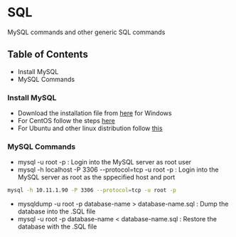 # SQL
MySQL commands and other generic SQL commands

## Table of Contents
* Install MySQL
* MySQL Commands


### Install MySQL
* Download the installation file from [here](https://dev.mysql.com/downloads/mysql/) for Windows
* For CentOS follow the steps [here](https://dev.mysql.com/doc/refman/5.7/en/linux-installation-yum-repo.html)
* For Ubuntu and other linux distribution follow [this](https://dev.mysql.com/doc/refman/5.7/en/linux-installation-apt-repo.html)


### MySQL Commands
* mysql -u root -p : Login into the MySQL server as root user
* mysql -h localhost -P 3306 --protocol=tcp -u root -p : Login into the MySQL server as root as the sppecified host and port
``` bash
mysql -h 10.11.1.90 -P 3306 --protocol=tcp -u root -p
```
* mysqldump -u root -p database-name > database-name.sql : Dump the database into the .SQL file
* mysql -u root -p database-name < database-name.sql : Restore the database with the .SQL file
